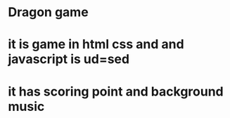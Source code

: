 # Dragon game
# it is game in html css and and javascript is ud=sed
# it has scoring point and background music
